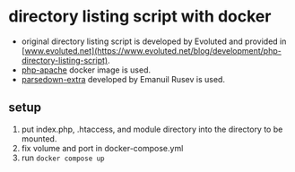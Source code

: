 #  directory listing script with docker
- original directory listing script is developed by Evoluted and provided in [www.evoluted.net](https://www.evoluted.net/blog/development/php-directory-listing-script).
- [php-apache](https://hub.docker.com/layers/library/php/8.2-apache/images/sha256-0f3c1f8c21a44809c3fd3c10b6d8f296b65fd3bf514a41b9337a2cb809bff89e) docker image is used.
- [parsedown-extra](https://github.com/erusev/parsedown) developed by Emanuil Rusev is used.
  
## setup
1. put index.php, .htaccess, and module directory into the directory to be mounted.
2. fix volume and port in docker-compose.yml  
3. run ```docker compose up```
